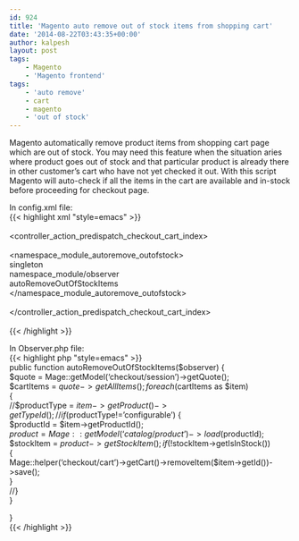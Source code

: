 ```yaml
---
id: 924
title: 'Magento auto remove out of stock items from shopping cart'
date: '2014-08-22T03:43:35+00:00'
author: kalpesh
layout: post
tags:
    - Magento
    - 'Magento frontend'
tags:
    - 'auto remove'
    - cart
    - magento
    - 'out of stock'
---
```


Magento automatically remove product items from shopping cart page which are out of stock. You may need this feature when the situation aries where product goes out of stock and that particular product is already there in other customer’s cart who have not yet checked it out. With this script Magento will auto-check if all the items in the cart are available and in-stock before proceeding for checkout page.

In config.xml file:  
{{< highlight xml "style=emacs" >}}  
<events>  
 <controller_action_predispatch_checkout_cart_index>  
 <observers>  
 <namespace_module_autoremove_outofstock>  
 <type>singleton</type>  
 <class>namespace_module/observer</class>  
 <method>autoRemoveOutOfStockItems</method>  
 </namespace_module_autoremove_outofstock>  
 </observers>  
 </controller_action_predispatch_checkout_cart_index>  
</events>  
{{< /highlight >}}

In Observer.php file:  
{{< highlight php "style=emacs" >}}  
public function autoRemoveOutOfStockItems($observer) {  
 $quote = Mage::getModel(‘checkout/session’)->getQuote();  
 $cartItems = $quote->getAllItems();  
 foreach ($cartItems as $item)  
 {  
 //$productType = $item->getProduct()->getTypeId();  
 //if($productType!=’configurable’) {  
 $productId = $item->getProductId();  
 $product = Mage::getModel(‘catalog/product’)->load($productId);  
 $stockItem = $product->getStockItem();  
 if(!$stockItem->getIsInStock())  
 {  
 Mage::helper(‘checkout/cart’)->getCart()->removeItem($item->getId())->save();  
 }  
 //}  
 }

}  
{{< /highlight >}}